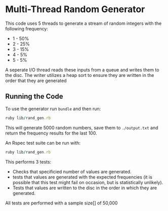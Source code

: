 # Multi-Thread Random Generator 

This code uses 5 threads to generate a stream of random integers with the following frequency:
* 1 - 50%
* 2 - 25%
* 3 - 15%
* 4 - 5%
* 5 - 5%

A seperate I/O thread reads these inputs from a queue and writes them to the disc. The writer utilizes a heap sort to ensure they are written in the order that they are generated 

## Running the Code
To use the generator run ``bundle`` and then run: 
```ruby
ruby lib/rand_gen.rb 
```
This will generate 5000 random numbers, save them to ``./output.txt``
and return the frequency results for the last 100. 

An Rspec test suite can be run with: 
```ruby
ruby lib/rand_gen.rb 
```
This performs 3 tests: 
* Checks that specificied number of values are generated. 
* tests that values are generated with the expected frequencies (it is possible that this test might fail on occasion, but is statistically unlikely).
* Tests that values are written to the disc in the order in which they are generated. 

All tests are performed with a sample size[] of 50,000
